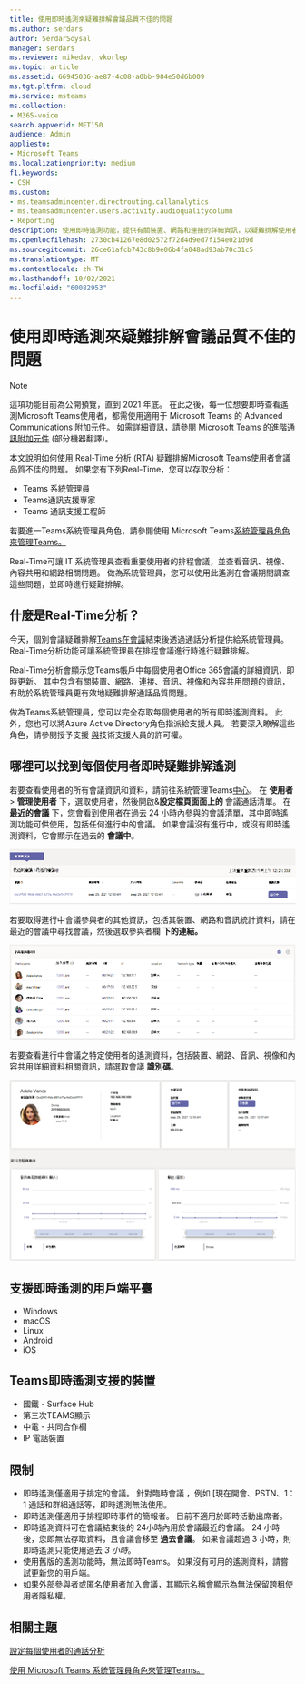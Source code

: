 ```yaml
---
title: 使用即時遙測來疑難排解會議品質不佳的問題
ms.author: serdars
author: SerdarSoysal
manager: serdars
ms.reviewer: mikedav, vkorlep
ms.topic: article
ms.assetid: 66945036-ae87-4c08-a0bb-984e50d6b009
ms.tgt.pltfrm: cloud
ms.service: msteams
ms.collection:
- M365-voice
search.appverid: MET150
audience: Admin
appliesto:
- Microsoft Teams
ms.localizationpriority: medium
f1.keywords:
- CSH
ms.custom:
- ms.teamsadmincenter.directrouting.callanalytics
- ms.teamsadmincenter.users.activity.audioqualitycolumn
- Reporting
description: 使用即時遙測功能，提供有關裝置、網路和連接的詳細資訊，以疑難排解使用者Microsoft Teams排程會議的問題。
ms.openlocfilehash: 2730cb41267e8d02572f72d4d9ed7f154e021d9d
ms.sourcegitcommit: 26ce61afcb743c8b9e06b4fa048ad93ab70c31c5
ms.translationtype: MT
ms.contentlocale: zh-TW
ms.lasthandoff: 10/02/2021
ms.locfileid: "60082953"
---
```

# <a name="use-real-time-telemetry-to-troubleshoot-poor-meeting-quality"></a>使用即時遙測來疑難排解會議品質不佳的問題

> [!NOTE]
> 這項功能目前為公開預覽，直到 2021 年底。 在此之後，每一位想要即時查看遙測Microsoft Teams使用者，都需使用適用于 Microsoft Teams 的 Advanced Communications 附加元件。 如需詳細資訊，請參閱 [Microsoft Teams 的進階通訊附加元件](/MicrosoftTeams/teams-add-on-licensing/advanced-communications) (部分機器翻譯)。

本文說明如何使用 Real-Time 分析 (RTA) 疑難排解Microsoft Teams使用者會議品質不佳的問題。 如果您有下列Real-Time，您可以存取分析：

- Teams 系統管理員
- Teams通訊支援專家
- Teams 通訊支援工程師

若要進一Teams系統管理員角色，請參閱使用 Microsoft Teams[系統管理員角色來管理Teams。](/MicrosoftTeams/using-admin-roles)

Real-Time可讓 IT 系統管理員查看重要使用者的排程會議，並查看音訊、視像、內容共用和網路相關問題。 做為系統管理員，您可以使用此遙測在會議期間調查這些問題，並即時進行疑難排解。

## <a name="what-is-real-time-analytics"></a>什麼是Real-Time分析？

今天，個別會議疑難排解[Teams在會議](use-call-analytics-to-troubleshoot-poor-call-quality.md)結束後透過通話分析提供給系統管理員。 Real-Time分析功能可讓系統管理員在排程會議進行時進行疑難排解。

Real-Time分析會顯示您Teams帳戶中每個使用者Office 365會議的詳細資訊，即時更新。 其中包含有關裝置、網路、連接、音訊、視像和內容共用問題的資訊，有助於系統管理員更有效地疑難排解通話品質問題。

做為Teams系統管理員，您可以完全存取每個使用者的所有即時遙測資料。 此外，您也可以將Azure Active Directory角色指派給支援人員。 若要深入瞭解這些角色，請參閱授予支援 [與](set-up-call-analytics.md#give-permission-to-support-and-helpdesk-staff)技術支援人員的許可權。

## <a name="where-to-find-per-user-real-time-troubleshooting-telemetry"></a>哪裡可以找到每個使用者即時疑難排解遙測

若要查看使用者的所有會議資訊和資料，請前往系統管理Teams[中心](https://admin.teams.microsoft.com)。 在 **使用者**  >  **管理使用者** 下，選取使用者，然後開啟&**設定檔頁面面上的** 會議通話清單。 在 **最近的會議** 下，您會看到使用者在過去 24 小時內參與的會議清單，其中即時遙測功能可供使用，包括任何進行中的會議。 如果會議沒有進行中，或沒有即時遙測資料，它會顯示在過去的 **會議中**。

![最近會議表格的螢幕擷取畫面。](media/recent-meetings.png)

若要取得進行中會議參與者的其他資訊，包括其裝置、網路和音訊統計資料，請在最近的會議中尋找會議，然後選取參與者欄 **下的連結。** 

![參與者詳細資料表的螢幕擷取畫面。](media/participant-details.png)

若要查看進行中會議之特定使用者的遙測資料，包括裝置、網路、音訊、視像和內容共用詳細資料相關資訊，請選取會議 **識別碼**。

![通話分析使用者會話資料的螢幕擷取畫面。](media/real-time-telemetry.png)

## <a name="client-platforms-supported-for-real-time-telemetry"></a>支援即時遙測的用戶端平臺

- Windows
- macOS
- Linux
- Android
- iOS

## <a name="teams-devices-with-support-for-real-time-telemetry"></a>Teams即時遙測支援的裝置

- 國鐵 - Surface Hub
- 第三次TEAMS顯示
- 中電 - 共同合作欄
- IP 電話裝置

## <a name="limitations"></a>限制

- 即時遙測僅適用于排定的會議。 針對臨時會議 ，例如 [現在開會、PSTN、1：1 通話和群組通話等，即時遙測無法使用。
- 即時遙測僅適用于排程即時事件的簡報者。 目前不適用於即時活動出席者。
- 即時遙測資料可在會議結束後的 24小時內用於會議最近的會議。 24 小時後，您即無法存取資料，且會議會移至 **過去會議**。 如果會議超過 3 小時，則即時遙測只能使用過去 *3 小時*。
- 使用舊版的遙測功能時，無法即時Teams。 如果沒有可用的遙測資料，請嘗試更新您的用戶端。
- 如果外部參與者或匿名使用者加入會議，其顯示名稱會顯示為無法保留跨租使用者隱私權。

## <a name="related-topics"></a>相關主題

[設定每個使用者的通話分析](set-up-call-analytics.md)

[使用 Microsoft Teams 系統管理員角色來管理Teams。](/MicrosoftTeams/using-admin-roles)
